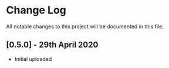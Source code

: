 # Change Log

All notable changes to this project will be documented in this file.

## [0.5.0] - 29th April 2020

* Initial uploaded
